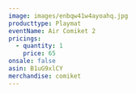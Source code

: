 ```yaml
---
image: images/enbqw41w4ayoahq.jpg
producttype: Playmat
eventName: Air Comiket 2
pricings:
  - quantity: 1
    price: 65
onsale: false
asin: B1uG9xlCY
merchandise: comiket
---
```

